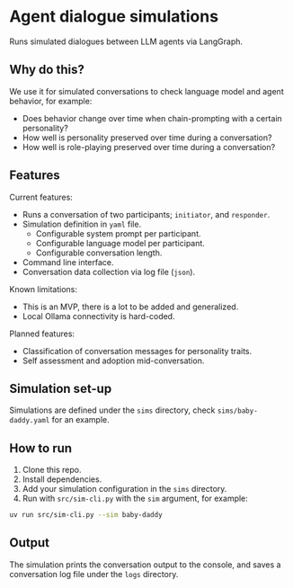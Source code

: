 # Agent dialogue simulations

Runs simulated dialogues between LLM agents via LangGraph.

## Why do this?

We use it for simulated conversations to check language model and agent behavior, for example:

- Does behavior change over time when chain-prompting with a certain personality?
- How well is personality preserved over time during a conversation?
- How well is role-playing preserved over time during a conversation?

## Features

Current features:

- Runs a conversation of two participants; `initiator`, and `responder`.
- Simulation definition in `yaml` file.
  - Configurable system prompt per participant.
  - Configurable language model per participant.
  - Configurable conversation length.
- Command line interface.
- Conversation data collection via log file (`json`).

Known limitations:

- This is an MVP, there is a lot to be added and generalized.
- Local Ollama connectivity is hard-coded.

Planned features:

- Classification of conversation messages for personality traits.
- Self assessment and adoption mid-conversation.

## Simulation set-up

Simulations are defined under the `sims` directory, check `sims/baby-daddy.yaml` for an example.

## How to run

1. Clone this repo.
2. Install dependencies.
3. Add your simulation configuration in the `sims` directory.
4. Run with `src/sim-cli.py` with the `sim` argument, for example:

```sh
uv run src/sim-cli.py --sim baby-daddy
```

## Output

The simulation prints the conversation output to the console, and saves a conversation log file under the `logs` directory.
